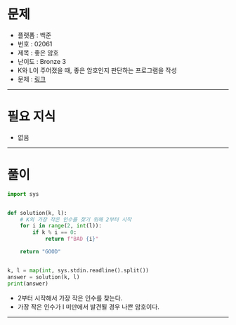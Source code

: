 # 문제
- 플랫폼 : 백준
- 번호 : 02061
- 제목 : 좋은 암호
- 난이도 : Bronze 3
- K와 L이 주어졌을 때, 좋은 암호인지 판단하는 프로그램을 작성
- 문제 : <a href="https://www.acmicpc.net/problem/2061" target="_blank">링크</a>

---

# 필요 지식
- 없음

---

# 풀이
```python
import sys


def solution(k, l):
    # K의 가장 작은 인수를 찾기 위해 2부터 시작
    for i in range(2, int(l)):
        if k % i == 0:
            return f"BAD {i}"

    return "GOOD"


k, l = map(int, sys.stdin.readline().split())
answer = solution(k, l)
print(answer)
```
- 2부터 시작해서 가장 작은 인수를 찾는다.
- 가장 작은 인수가 l 미만에서 발견될 경우 나쁜 암호이다.

---
